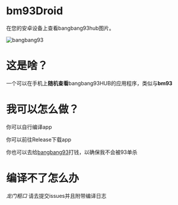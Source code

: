 # bm93Droid
在您的安卓设备上查看bangbang93hub图片。

![bangbang93](https://raw.githubusercontent.com/Mxmilu666/bangbang93HUB/main/%E6%88%91%E5%8E%BB%E5%81%9C%E4%BA%86%E4%B8%AA%E8%BD%A6_%E4%BD%A0%E4%BB%AC%E6%80%8E%E4%B9%88%E5%BC%80%E5%A7%8B%E6%89%93%E9%BB%91%E6%9E%AA%E4%BA%86.jpg)


# 这是啥？
一个可以在手机上**随机查看**bangbang93HUB的应用程序，类似与**bm93**

# 我可以怎么做？
你可以自行编译app

你可以前往Release下载app

你也可以去给<a href="https://github.com/bangbang93">bangbang93</a>打钱，以确保我不会被93单杀

# 编译不了怎么办
*龙门粗口* 请去提交issues并且附带编译日志
